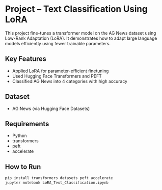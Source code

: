# Project  – Text Classification Using LoRA

This project fine-tunes a transformer model on the AG News dataset using Low-Rank Adaptation (LoRA). It demonstrates how to adapt large language models efficiently using fewer trainable parameters.

## Key Features
- Applied LoRA for parameter-efficient finetuning
- Used Hugging Face Transformers and PEFT
- Classified AG News into 4 categories with high accuracy

## Dataset
- AG News (via Hugging Face Datasets)

## Requirements
- Python
- transformers
- peft
- accelerate

## How to Run
```bash
pip install transformers datasets peft accelerate
jupyter notebook LoRA_Text_Classification.ipynb

